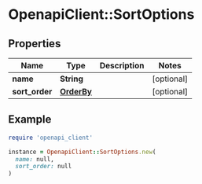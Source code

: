 # OpenapiClient::SortOptions

## Properties

| Name | Type | Description | Notes |
| ---- | ---- | ----------- | ----- |
| **name** | **String** |  | [optional] |
| **sort_order** | [**OrderBy**](OrderBy.md) |  | [optional] |

## Example

```ruby
require 'openapi_client'

instance = OpenapiClient::SortOptions.new(
  name: null,
  sort_order: null
)
```

